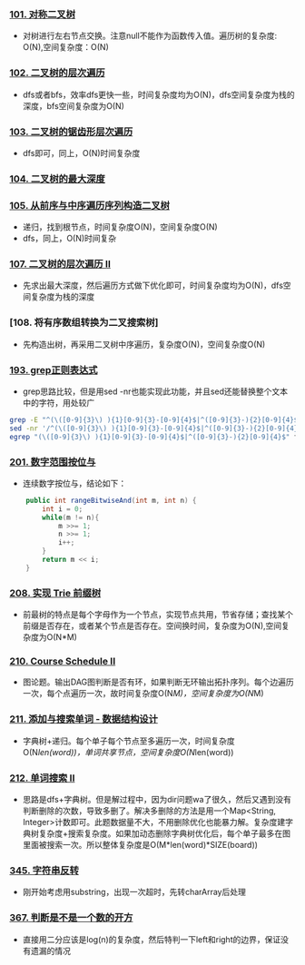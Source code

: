 ### [101. 对称二叉树](https://leetcode.com/problems/symmetric-tree/description/)
* 对树进行左右节点交换。注意null不能作为函数传入值。遍历树的复杂度: O(N),空间复杂度：O(N)
### [102. 二叉树的层次遍历](https://leetcode.com/problems/binary-tree-level-order-traversal/description/)
* dfs或者bfs，效率dfs更快一些，时间复杂度均为O(N)，dfs空间复杂度为栈的深度，bfs空间复杂度为O(N)
### [103. 二叉树的锯齿形层次遍历](https://leetcode.com/problems/binary-tree-zigzag-level-order-traversal/description/)
* dfs即可，同上，O(N)时间复杂度
### [104. 二叉树的最大深度](https://leetcode.com/problems/maximum-depth-of-binary-tree/description/)
### [105. 从前序与中序遍历序列构造二叉树](https://leetcode.com/problems/construct-binary-tree-from-preorder-and-inorder-traversal/description/)
* 递归，找到根节点，时间复杂度O(N)，空间复杂度O(N)
* dfs，同上，O(N)时间复杂
### [107. 二叉树的层次遍历 II](https://leetcode.com/submissions/detail/172700470/)
* 先求出最大深度，然后遍历方式做下优化即可，时间复杂度均为O(N)，dfs空间复杂度为栈的深度
### [108. 将有序数组转换为二叉搜索树]
* 先构造出树，再采用二叉树中序遍历，复杂度O(N)，空间复杂度O(N)
### [193. grep正则表达式](https://leetcode.com/problems/valid-phone-numbers/description/)
* grep思路比较，但是用sed -nr也能实现此功能，并且sed还能替换整个文本中的字符，用处较广
```sh
grep -E "^(\([0-9]{3}\) ){1}[0-9]{3}-[0-9]{4}$|^([0-9]{3}-){2}[0-9]{4}$" file.txt
sed -nr '/^(\([0-9]{3}\) ){1}[0-9]{3}-[0-9]{4}$|^([0-9]{3}-){2}[0-9]{4}$/p' file.txt
egrep "(\([0-9]{3}\) ){1}[0-9]{3}-[0-9]{4}$|^([0-9]{3}-){2}[0-9]{4}$" file.txt
```
### [201. 数字范围按位与](https://leetcode.com/problems/bitwise-and-of-numbers-range/description/)
* 连续数字按位与，结论如下：
```java
    public int rangeBitwiseAnd(int m, int n) {
        int i = 0;
        while(m != n){
            m >>= 1;
            n >>= 1;
            i++;
        }
        return m << i;
    }
```
### [208. 实现 Trie 前缀树](https://leetcode.com/problems/implement-trie-prefix-tree/description/)
* 前最树的特点是每个字母作为一个节点，实现节点共用，节省存储；查找某个前缀是否存在，或者某个节点是否存在。空间换时间，复杂度为O(N),空间复杂度为O(N*M)
### [210. Course Schedule II](https://leetcode.com/problems/course-schedule-ii/description/)
* 图论题。输出DAG图判断是否有环，如果判断无环输出拓扑序列。每个边遍历一次，每个点遍历一次，故时间复杂度O(N*M)，空间复杂度为O(N*M)
### [211. 添加与搜索单词 - 数据结构设计](https://leetcode.com/problems/add-and-search-word-data-structure-design/description/)
* 字典树+递归。每个单子每个节点至多遍历一次，时间复杂度O(N*len(word))，单词共享节点，空间复杂度O(N*len(word))
### [212. 单词搜索 II](https://leetcode.com/problems/word-search-ii/description/)
* 思路是dfs+字典树。但是解过程中，因为dir问题wa了很久，然后又遇到没有判断删除的次数，导致多删了。解决多删除的方法是用一个Map<String, Integer>计数即可。此题数据量不大，不用删除优化也能暴力解。复杂度建字典树复杂度+搜索复杂度。如果加动态删除字典树优化后，每个单子最多在图里面被搜索一次。所以整体复杂度是O(M*len(word)*SIZE(board))
### [345. 字符串反转](https://leetcode.com/problems/reverse-vowels-of-a-string/description/)
* 刚开始考虑用substring，出现一次超时，先转charArray后处理
### [367. 判断是不是一个数的开方](https://leetcode.com/problems/valid-perfect-square/description/)
* 直接用二分应该是log(n)的复杂度，然后特判一下left和right的边界，保证没有遗漏的情况
